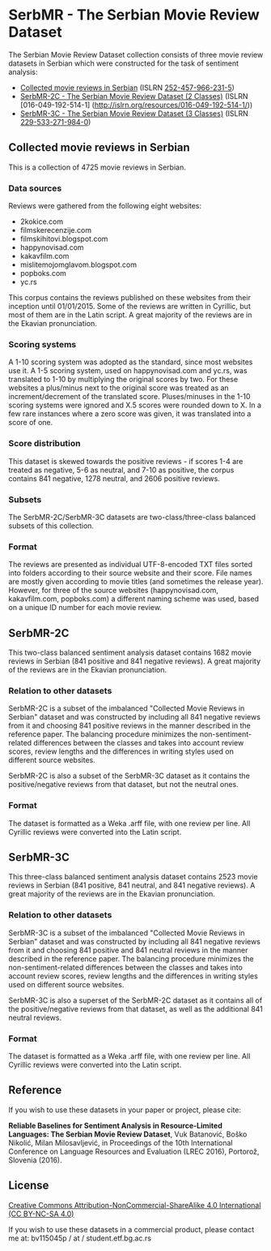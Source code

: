 ﻿# SerbMR - The Serbian Movie Review Dataset
The Serbian Movie Review Dataset collection consists of three movie review datasets in Serbian which were constructed for the task of sentiment analysis:
* [Collected movie reviews in Serbian](https://github.com/vukbatanovic/SerbMR/releases/download/v1.0/Collected_movie_reviews_in_Serbian.zip) (ISLRN [252-457-966-231-5](http://islrn.org/resources/252-457-966-231-5/))
* [SerbMR-2C - The Serbian Movie Review Dataset (2 Classes)](https://github.com/vukbatanovic/SerbMR/releases/download/v1.0/SerbMR-2C.arff) (ISLRN [016-049-192-514-1] (http://islrn.org/resources/016-049-192-514-1/))
* [SerbMR-3C - The Serbian Movie Review Dataset (3 Classes)](https://github.com/vukbatanovic/SerbMR/releases/download/v1.0/SerbMR-3C.arff) (ISLRN [229-533-271-984-0](http://islrn.org/resources/229-533-271-984-0/))


## Collected movie reviews in Serbian
This is a collection of 4725 movie reviews in Serbian.

### Data sources
Reviews were gathered from the following eight websites:
* 2kokice.com
* filmskerecenzije.com
* filmskihitovi.blogspot.com
* happynovisad.com
* kakavfilm.com
* mislitemojomglavom.blogspot.com
* popboks.com
* yc.rs

This corpus contains the reviews published on these websites from their inception until 01/01/2015.
Some of the reviews are written in Cyrillic, but most of them are in the Latin script.
A great majority of the reviews are in the Ekavian pronunciation.

### Scoring systems
A 1-10 scoring system was adopted as the standard, since most websites use it.
A 1-5 scoring system, used on happynovisad.com and yc.rs, was translated to 1-10 by multiplying the original scores by two.
For these websites a plus/minus next to the original score was treated as an increment/decrement of the translated score.
Pluses/minuses in the 1-10 scoring systems were ignored and X.5 scores were rounded down to X.
In a few rare instances where a zero score was given, it was translated into a score of one.

### Score distribution
This dataset is skewed towards the positive reviews - if scores 1-4 are treated as negative, 5-6 as neutral, and 7-10 as positive, the corpus contains 841 negative, 1278 neutral, and 2606 positive reviews.

### Subsets
The SerbMR-2C/SerbMR-3C datasets are two-class/three-class balanced subsets of this collection.

### Format
The reviews are presented as individual UTF-8-encoded TXT files sorted into folders according to their source website and their score.
File names are mostly given according to movie titles (and sometimes the release year).
However, for three of the source websites (happynovisad.com, kakavfilm.com, popboks.com) a different naming scheme was used, based on a unique ID number for each movie review.


## SerbMR-2C
This two-class balanced sentiment analysis dataset contains 1682 movie reviews in Serbian (841 positive and 841 negative reviews).
A great majority of the reviews are in the Ekavian pronunciation.

### Relation to other datasets
SerbMR-2C is a subset of the imbalanced "Collected Movie Reviews in Serbian" dataset and was constructed by including all 841 negative reviews from it and choosing 841 positive reviews in the manner described in the reference paper.
The balancing procedure minimizes the non-sentiment-related differences between the classes and takes into account review scores, review lengths and the differences in writing styles used on different source websites.

SerbMR-2C is also a subset of the SerbMR-3C dataset as it contains the positive/negative reviews from that dataset, but not the neutral ones.

### Format
The dataset is formatted as a Weka .arff file, with one review per line.
All Cyrillic reviews were converted into the Latin script.


## SerbMR-3C
This three-class balanced sentiment analysis dataset contains 2523 movie reviews in Serbian (841 positive, 841 neutral, and 841 negative reviews).
A great majority of the reviews are in the Ekavian pronunciation.

### Relation to other datasets
SerbMR-3C is a subset of the imbalanced "Collected Movie Reviews in Serbian" dataset and was constructed by including all 841 negative reviews from it and choosing 841 positive and 841 neutral reviews in the manner described in the reference paper.
The balancing procedure minimizes the non-sentiment-related differences between the classes and takes into account review scores, review lengths and the differences in writing styles used on different source websites.

SerbMR-3C is also a superset of the SerbMR-2C dataset as it contains all of the positive/negative reviews from that dataset, as well as the additional 841 neutral reviews.

### Format
The dataset is formatted as a Weka .arff file, with one review per line.
All Cyrillic reviews were converted into the Latin script.


## Reference
If you wish to use these datasets in your paper or project, please cite:

**Reliable Baselines for Sentiment Analysis in Resource-Limited Languages: The Serbian Movie Review Dataset**, Vuk Batanović, Boško Nikolić, Milan Milosavljević, in Proceedings of the 10th International Conference on Language Resources and Evaluation (LREC 2016), Portorož, Slovenia (2016).

## License
[Creative Commons Attribution-NonCommercial-ShareAlike 4.0 International (CC BY-NC-SA 4.0)](http://creativecommons.org/licenses/by-nc-sa/4.0/)

If you wish to use these datasets in a commercial product, please contact me at: bv115045p / at / student.etf.bg.ac.rs

